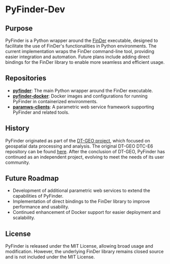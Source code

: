 # PyFinder-Dev

## Purpose
PyFinder is a Python wrapper around the [FinDer](https://docs.gempa.de/sed-eew/current/apps/scfinder.html) executable, designed to facilitate the use of FinDer's functionalities in Python environments. The current implementation wraps the FinDer command-line tool, providing easier integration and automation. Future plans include adding direct bindings for the FinDer library to enable more seamless and efficient usage.

## Repositories
- [**pyfinder**](https://github.com/pyfinder-dev/pyfinder): The main Python wrapper around the FinDer executable.
- [**pyfinder-docker**](https://github.com/pyfinder-dev/pyfinder-docker): Docker images and configurations for running PyFinder in containerized environments.
- [**paramws-clients**](https://github.com/pyfinder-dev/paramws-clients): A parametric web service framework supporting PyFinder and related tools.

## History
PyFinder originated as part of the [DT-GEO project](https://dtgeo.eu), which focused on geospatial data processing and analysis. The original DT-GEO DTC-E6 repository can be found [here](https://github.com/DT-Geo-SED-ETHZ/DTC-E6). After the conclusion of DT-GEO, PyFinder has continued as an independent project, evolving to meet the needs of its user community.

## Future Roadmap
- Development of additional parametric web services to extend the capabilities of PyFinder.
- Implementation of direct bindings to the FinDer library to improve performance and usability.
- Continued enhancement of Docker support for easier deployment and scalability.

## License
PyFinder is released under the MIT License, allowing broad usage and modification. However, the underlying FinDer library remains closed source and is not included under the MIT License.

